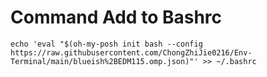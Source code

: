 # Command Add to Bashrc

`echo 'eval "$(oh-my-posh init bash --config https://raw.githubusercontent.com/ChongZhiJie0216/Env-Terminal/main/blueish%2BEDM115.omp.json)"' >> ~/.bashrc`
